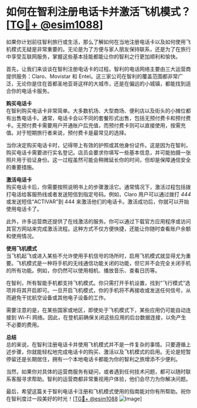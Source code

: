 # 如何在智利注册电话卡并激活飞机模式？[[TG💪+ @esim1088](https://t.me/s/esim1088)]

如果你计划前往智利旅行或生活，那么了解如何在当地注册电话卡以及如何使用飞机模式无疑是非常重要的。无论是为了方便与家人朋友保持联系，还是为了在旅行中享受互联网服务，掌握这些基本技能都能让你的智利之行更加顺利和愉快。

首先，让我们来谈谈在智利注册电话卡的过程。智利的电话网络主要由三大运营商提供服务：Claro、Movistar 和 Entel。这三家公司在智利的覆盖范围都非常广泛，无论你是住在首都圣地亚哥这样的大城市，还是在偏远的小城镇，都能找到适合你的电话卡服务。

**购买电话卡**  
在智利购买电话卡非常简单。大多数机场、大型商场、便利店以及街头的小摊位都有出售电话卡。通常，电话卡会以不同的套餐形式出售，包括无预付费卡和预付费卡。无预付费卡需要用户开通账户后充值，而预付费卡则可以直接使用，按需充值。对于短期旅行者来说，预付费卡是最常见的选择。

当你决定购买电话卡时，记得带上有效的护照或其他身份证件。这是因为在智利，购买电话卡需要进行实名登记。店员会要求你填写一些基本信息，并可能拍摄一张照片用于验证身份。这一过程虽然可能会稍微延长你的时间，但却是保障通信安全的重要措施。

**激活电话卡**  
购买电话卡后，你需要按照说明书上的步骤激活它。通常情况下，激活过程包括拨打电话给客服热线或者发送短信到指定号码。例如，Claro 用户可以通过拨打 *444* 或发送短信“ACTIVAR”到 444 来激活他们的电话卡。激活成功后，你就可以开始使用电话卡了。

此外，许多运营商还提供了在线激活的服务。你可以通过下载官方应用程序或访问其官方网站来完成激活流程。这种方式不仅方便快捷，还能让你随时查看账户余额和使用情况。

**使用飞机模式**  
当飞机起飞或进入某些不允许使用手机信号的场所时，启用飞机模式就显得尤为重要。飞机模式是一种将手机的无线通信功能关闭的功能，但它并不会完全关闭手机的所有功能。例如，你仍然可以使用相机、播放音乐、查看日历等。

在智利，所有智能手机都支持飞机模式。你只需打开手机设置，找到“飞行模式”选项并将其开启即可。一旦开启飞机模式，你的手机将不再接收或发送任何信号，从而避免干扰航空设备或其他电子设备的工作。

需要注意的是，在某些国家或地区，即使处于飞机模式下，某些应用仍可能自动连接到 Wi-Fi 网络。因此，在登机前确保关闭这些应用的后台数据连接，以免产生不必要的费用。

**总结**  
总的来说，在智利注册电话卡并使用飞机模式并不是一件复杂的事情。只要遵循上述步骤，你就能轻松地完成电话卡的购买、激活以及飞机模式的启用。无论是短暂停留还是长期居住，拥有一个本地电话卡都能为你的智利之旅增添不少便利。

当然，如果你对具体的运营商服务有疑问，或者遇到任何技术问题，都可以随时联系客服寻求帮助。智利的运营商都非常重视用户体验，他们会尽力为你解决问题。

最后，希望这篇关于智利电话卡注册和飞机模式使用的指南能对你有所帮助。祝你在智利度过一段美好的时光！[[TG💪+ @esim1088](https://t.me/s/esim1088) ![Image](https://i.postimg.cc/4NQfJmqS/Snipaste-2025-05-13-00-14-12.png)]
